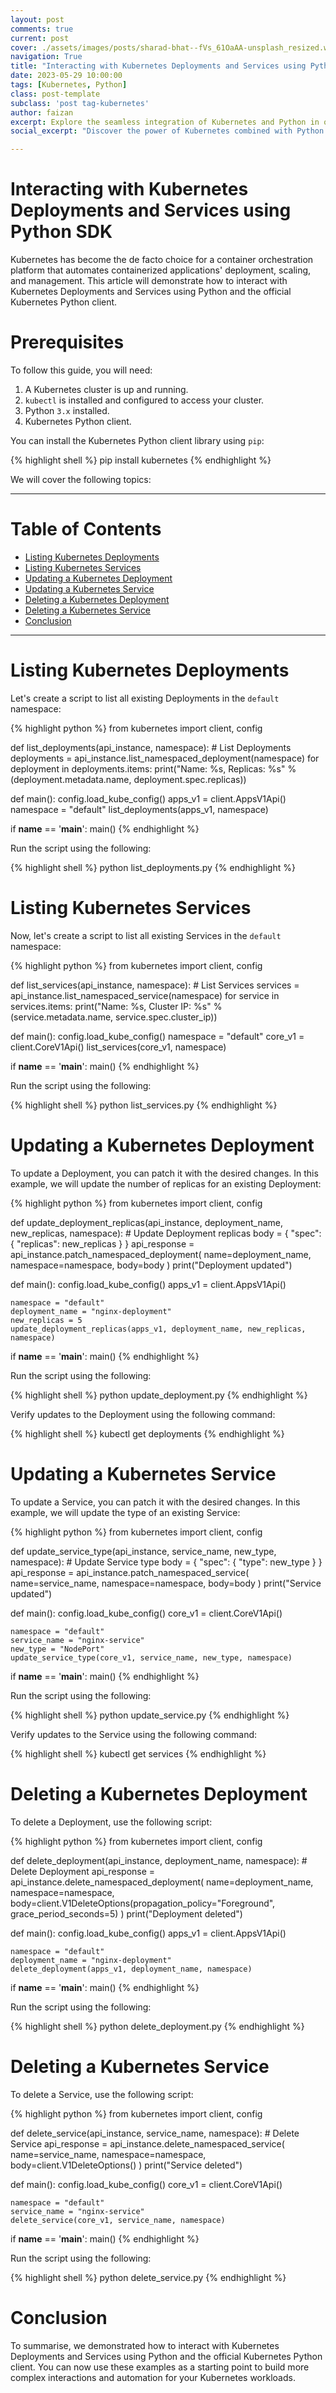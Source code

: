 ```yaml
---
layout: post
comments: true
current: post
cover: ./assets/images/posts/sharad-bhat--fVs_61OaAA-unsplash_resized.webp
navigation: True
title: "Interacting with Kubernetes Deployments and Services using Python SDK"
date: 2023-05-29 10:00:00
tags: [Kubernetes, Python]
class: post-template
subclass: 'post tag-kubernetes'
author: faizan
excerpt: Explore the seamless integration of Kubernetes and Python in our comprehensive guide. Learn how to interact with Kubernetes deployments and services using Python SDK, making your cloud-native journey more efficient and pythonic. Begin your Kubernetes automation with Python today!
social_excerpt: "Discover the power of Kubernetes combined with Python! In our newest guide, we delve into using the Python SDK for interacting with Kubernetes deployments and services. Harness the versatility of Python and the robustness of Kubernetes in one place. Check it out now! #Kubernetes #PythonSDK #Python #containers"

---
```


# Interacting with Kubernetes Deployments and Services using Python SDK

Kubernetes has become the de facto choice for a container orchestration platform that automates containerized applications' deployment, scaling, and management. This article will demonstrate how to interact with Kubernetes Deployments and Services using Python and the official Kubernetes Python client.

# Prerequisites
To follow this guide, you will need:

1. A Kubernetes cluster is up and running.
2. `kubectl` is installed and configured to access your cluster.
3. Python `3.x` installed.
4. Kubernetes Python client. 

You can install the Kubernetes Python client library using `pip`:

{% highlight shell %}
pip install kubernetes
{% endhighlight %}

We will cover the following topics:

***

# Table of Contents

* [Listing Kubernetes Deployments](#listing-kubernetes-deployments)
* [Listing Kubernetes Services](#listing-kubernetes-services)
* [Updating a Kubernetes Deployment](#updating-a-kubernetes-deployment)
* [Updating a Kubernetes Service](#updating-a-kubernetes-service)
* [Deleting a Kubernetes Deployment](#deleting-a-kubernetes-deployment)
* [Deleting a Kubernetes Service](#deleting-a-kubernetes-service)
* [Conclusion](#conclusion)

***

# Listing Kubernetes Deployments

Let's create a script to list all existing Deployments in the `default` namespace:

{% highlight python %}
from kubernetes import client, config

def list_deployments(api_instance, namespace):
    # List Deployments
    deployments = api_instance.list_namespaced_deployment(namespace)
    for deployment in deployments.items:
        print("Name: %s, Replicas: %s" % (deployment.metadata.name, deployment.spec.replicas))

def main():
    config.load_kube_config()
    apps_v1 = client.AppsV1Api()
    namespace = "default"
    list_deployments(apps_v1, namespace)

if __name__ == '__main__':
    main()
{% endhighlight %}

Run the script using the following:

{% highlight shell %}
python list_deployments.py
{% endhighlight %}

# Listing Kubernetes Services

Now, let's create a script to list all existing Services in the `default` namespace:

{% highlight python %}
from kubernetes import client, config

def list_services(api_instance, namespace):
    # List Services
    services = api_instance.list_namespaced_service(namespace)
    for service in services.items:
        print("Name: %s, Cluster IP: %s" % (service.metadata.name, service.spec.cluster_ip))

def main():
    config.load_kube_config()
    namespace = "default"
    core_v1 = client.CoreV1Api()
    list_services(core_v1, namespace)

if __name__ == '__main__':
    main()
{% endhighlight %}

Run the script using the following:

{% highlight shell %}
python list_services.py
{% endhighlight %}

# Updating a Kubernetes Deployment

To update a Deployment, you can patch it with the desired changes. In this example, we will update the number of replicas for an existing Deployment:

{% highlight python %}
from kubernetes import client, config

def update_deployment_replicas(api_instance, deployment_name, new_replicas, namespace):
    # Update Deployment replicas
    body = {
        "spec": {
            "replicas": new_replicas
        }
    }
    api_response = api_instance.patch_namespaced_deployment(
        name=deployment_name,
        namespace=namespace,
        body=body
    )
    print("Deployment updated")

def main():
    config.load_kube_config()
    apps_v1 = client.AppsV1Api()

    namespace = "default"
    deployment_name = "nginx-deployment"
    new_replicas = 5
    update_deployment_replicas(apps_v1, deployment_name, new_replicas, namespace)

if __name__ == '__main__':
    main()
{% endhighlight %}

Run the script using the following:

{% highlight shell %}
python update_deployment.py
{% endhighlight %}

Verify updates to the Deployment using the following command:

{% highlight shell %}
kubectl get deployments
{% endhighlight %}

# Updating a Kubernetes Service

To update a Service, you can patch it with the desired changes. In this example, we will update the type of an existing Service:

{% highlight python %}
from kubernetes import client, config

def update_service_type(api_instance, service_name, new_type, namespace):
    # Update Service type
    body = {
        "spec": {
            "type": new_type
        }
    }
    api_response = api_instance.patch_namespaced_service(
        name=service_name,
        namespace=namespace,
        body=body
    )
    print("Service updated")

def main():
    config.load_kube_config()
    core_v1 = client.CoreV1Api()

    namespace = "default"
    service_name = "nginx-service"
    new_type = "NodePort"
    update_service_type(core_v1, service_name, new_type, namespace)

if __name__ == '__main__':
    main()
{% endhighlight %}

Run the script using the following:

{% highlight shell %}
python update_service.py
{% endhighlight %}

Verify updates to the Service using the following command:

{% highlight shell %}
kubectl get services
{% endhighlight %}

# Deleting a Kubernetes Deployment

To delete a Deployment, use the following script:

{% highlight python %}
from kubernetes import client, config

def delete_deployment(api_instance, deployment_name, namespace):
    # Delete Deployment
    api_response = api_instance.delete_namespaced_deployment(
        name=deployment_name,
        namespace=namespace,
        body=client.V1DeleteOptions(propagation_policy="Foreground", grace_period_seconds=5)
    )
    print("Deployment deleted")

def main():
    config.load_kube_config()
    apps_v1 = client.AppsV1Api()

    namespace = "default"
    deployment_name = "nginx-deployment"
    delete_deployment(apps_v1, deployment_name, namespace)

if __name__ == '__main__':
    main()
{% endhighlight %}

Run the script using the following:

{% highlight shell %}
python delete_deployment.py
{% endhighlight %}

# Deleting a Kubernetes Service
To delete a Service, use the following script:

{% highlight python %}
from kubernetes import client, config

def delete_service(api_instance, service_name, namespace):
    # Delete Service
    api_response = api_instance.delete_namespaced_service(
        name=service_name,
        namespace=namespace,
        body=client.V1DeleteOptions()
    )
    print("Service deleted")

def main():
    config.load_kube_config()
    core_v1 = client.CoreV1Api()

    namespace = "default"
    service_name = "nginx-service"
    delete_service(core_v1, service_name, namespace)

if __name__ == '__main__':
    main()
{% endhighlight %}

Run the script using the following:

{% highlight shell %}
python delete_service.py
{% endhighlight %}

# Conclusion

To summarise, we demonstrated how to interact with Kubernetes Deployments and Services using Python and the official Kubernetes Python client. You can now use these examples as a starting point to build more complex interactions and automation for your Kubernetes workloads.
